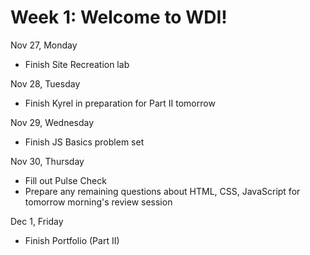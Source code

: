 <h1>Week 1: Welcome to WDI!</h1>

Nov 27, Monday
- Finish Site Recreation lab

Nov 28, Tuesday
- Finish Kyrel in preparation for Part II tomorrow

Nov 29, Wednesday
- Finish JS Basics problem set

Nov 30, Thursday
- Fill out Pulse Check
- Prepare any remaining questions about HTML, CSS, JavaScript for tomorrow morning's review session

Dec 1, Friday
- Finish Portfolio (Part II)
